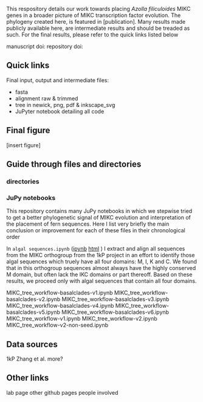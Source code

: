 This respository details our work towards placing _Azolla filiculoides_ MIKC genes in a broader picture of MIKC transcription factor evolution.
The phylogeny created here, is featured in \[publication\].
Many results made publicly available here, are intermediate results and should be treaded as such.
For the final results, please refer to the quick links listed below

manuscript doi:
repository doi:

## Quick links
Final input, output and intermediate files:
* fasta
* alignment raw & trimmed
* tree in newick, png, pdf & inkscape_svg
* JuPyter notebook detailing all code

## Final figure
\[insert figure\]

## Guide through files and directories

### directories

### JuPy notebooks
This repository contains many JuPy notebooks in which we stepwise tried to get a better phylogenetic signal of MIKC evolution and interpretation of the placement of fern sequences.
Here I list very briefly the main conclusion or improvement for each of these files in their chronological order

In `algal sequences.ipynb` 
([ipynb](https://github.com/lauralwd/MIKC_tree/blob/master/algal%20sequences.ipynb)
[html](https://htmlpreview.github.io/?https://github.com/lauralwd/MIKC_tree/blob/master/docs/algal_sequences.html)
) I extract and align all sequences from the MIKC orthogroup from the 1kP project in an effort to identify those algal sequences which truely have all four domains: M, I, K and C.
We found that in this orthogroup sequences almost always have the highly conserved M domain, but often lack the IKC domains or part thereoff. 
Based on these results, we proceed only with algal sequences that contain all four domains.

MIKC_tree_workflow-basalclades-v1.ipynb
MIKC_tree_workflow-basalclades-v2.ipynb
MIKC_tree_workflow-basalclades-v3.ipynb
MIKC_tree_workflow-basalclades-v4.ipynb
MIKC_tree_workflow-basalclades-v5.ipynb
MIKC_tree_workflow-basalclades-v6.ipynb
MIKC_tree_workflow-v1.ipynb
MIKC_tree_workflow-v2.ipynb
MIKC_tree_workflow-v2-non-seed.ipynb



## Data sources
1kP
Zhang et al.
more?

## Other links
lab page
other github pages
people involved
